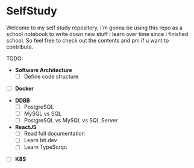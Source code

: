 # SelfStudy
Welcome to my self study repository, i'm gonna be using this repo as a school notebook to write down new stuff i learn over time since i finished school.
So feel free to check out the contents and pm if u want to contribute.


TODO:
* **Software Architecture**
	- [ ] Define code structure
* [ ] **Docker**
* **DDBB**
	- [ ] PostgreSQL
	- [ ] MySQL vs SQL
	- [ ] PostgreSQL vs MySQL vs SQL Server
* **ReactJS**
	- [ ] Read full documentation
	- [ ] Learn bit.dev
	- [ ] Learn TypeScript
* [ ] **K8S**
